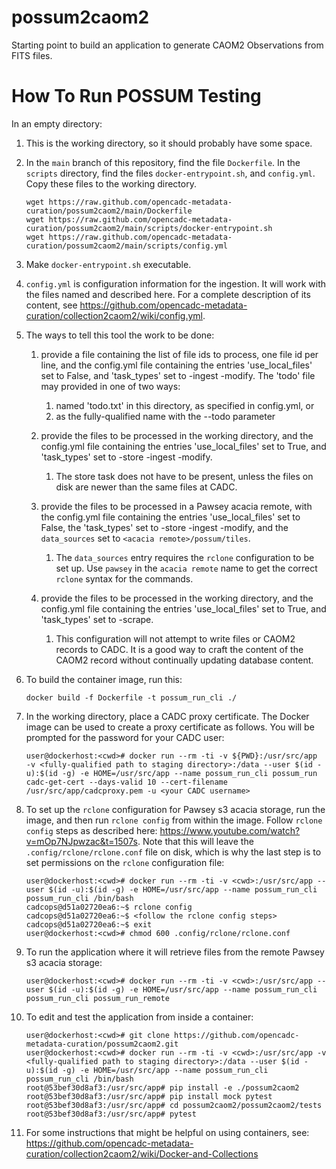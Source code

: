 # possum2caom2
Starting point to build an application to generate CAOM2 Observations from FITS files.

# How To Run POSSUM Testing

In an empty directory:

1. This is the working directory, so it should probably have some space.

1. In the `main` branch of this repository, find the file `Dockerfile`. In the
`scripts` directory, find the files
`docker-entrypoint.sh`, and `config.yml`. Copy these files to the working directory.

   ```
   wget https://raw.github.com/opencadc-metadata-curation/possum2caom2/main/Dockerfile
   wget https://raw.github.com/opencadc-metadata-curation/possum2caom2/main/scripts/docker-entrypoint.sh
   wget https://raw.github.com/opencadc-metadata-curation/possum2caom2/main/scripts/config.yml
   ```

1. Make `docker-entrypoint.sh` executable.

1. `config.yml` is configuration information for the ingestion. It will work with
the files named and described here. For a complete description of its
content, see
https://github.com/opencadc-metadata-curation/collection2caom2/wiki/config.yml.

1. The ways to tell this tool the work to be done:

   1. provide a file containing the list of file ids to process, one file id
   per line, and the config.yml file containing the entries 'use_local_files'
   set to False, and 'task_types' set to -ingest -modify. The 'todo'
   file may provided in one of two ways:
      1. named 'todo.txt' in this directory, as specified in config.yml, or
      1. as the fully-qualified name with the --todo parameter

   1. provide the files to be processed in the working directory, and the
   config.yml file containing the entries 'use_local_files' set to True,
   and 'task_types' set to -store -ingest -modify.
      1. The store task does not have to be present, unless the files on disk
      are newer than the same files at CADC.

   1. provide the files to be processed in a Pawsey acacia remote, with the
   config.yml file containing the entries 'use_local_files' set to False,
   the 'task_types' set to -store -ingest -modify, and the `data_sources` set to
   `<acacia remote>/possum/tiles`.
      1. The `data_sources` entry requires the `rclone` configuration to be set up.
      Use `pawsey` in the `acacia remote` name to get the correct `rclone` syntax
      for the commands.

   1. provide the files to be processed in the working directory, and the
   config.yml file containing the entries 'use_local_files' set to True,
   and 'task_types' set to -scrape.
      1. This configuration will not attempt to write files or CAOM2 records
      to CADC. It is a good way to craft the content of the CAOM2 record without
      continually updating database content.

1. To build the container image, run this:

   ```
   docker build -f Dockerfile -t possum_run_cli ./
   ```

1. In the working directory, place a CADC proxy certificate. The Docker image can be used to create a
proxy certificate as follows. You will be prompted for the password for your CADC user:

   ```
   user@dockerhost:<cwd># docker run --rm -ti -v ${PWD}:/usr/src/app  -v <fully-qualified path to staging directory>:/data --user $(id -u):$(id -g) -e HOME=/usr/src/app --name possum_run_cli possum_run cadc-get-cert --days-valid 10 --cert-filename /usr/src/app/cadcproxy.pem -u <your CADC username>
   ```

1. To set up the `rclone` configuration for Pawsey s3 acacia storage, run the image, and then run `rclone config` from within the image. Follow `rclone config` steps as described here: https://www.youtube.com/watch?v=mOp7NJpwzac&t=1507s. Note that this will leave the `.config/rclone/rclone.conf` file on disk, which is why the last step is to set permissions on the `rclone` configuration file:

   ```
   user@dockerhost:<cwd># docker run --rm -ti -v <cwd>:/usr/src/app --user $(id -u):$(id -g) -e HOME=/usr/src/app --name possum_run_cli possum_run_cli /bin/bash
   cadcops@d51a02720ea6:~$ rclone config
   cadcops@d51a02720ea6:~$ <follow the rclone config steps>
   cadcops@d51a02720ea6:~$ exit
   user@dockerhost:<cwd># chmod 600 .config/rclone/rclone.conf
   ```

1. To run the application where it will retrieve files from the remote Pawsey s3 acacia storage:

   ```
   user@dockerhost:<cwd># docker run --rm -ti -v <cwd>:/usr/src/app --user $(id -u):$(id -g) -e HOME=/usr/src/app --name possum_run_cli possum_run_cli possum_run_remote
   ```

1. To edit and test the application from inside a container:

   ```
   user@dockerhost:<cwd># git clone https://github.com/opencadc-metadata-curation/possum2caom2.git
   user@dockerhost:<cwd># docker run --rm -ti -v <cwd>:/usr/src/app -v <fully-qualified path to staging directory>:/data --user $(id -u):$(id -g) -e HOME=/usr/src/app --name possum_run_cli possum_run_cli /bin/bash
   root@53bef30d8af3:/usr/src/app# pip install -e ./possum2caom2
   root@53bef30d8af3:/usr/src/app# pip install mock pytest
   root@53bef30d8af3:/usr/src/app# cd possum2caom2/possum2caom2/tests
   root@53bef30d8af3:/usr/src/app# pytest
   ```

1. For some instructions that might be helpful on using containers, see:
https://github.com/opencadc-metadata-curation/collection2caom2/wiki/Docker-and-Collections

